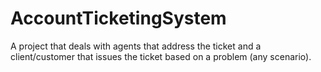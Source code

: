 # AccountTicketingSystem

A project that deals with agents that address the ticket and a client/customer that issues the ticket based on a problem (any scenario).
